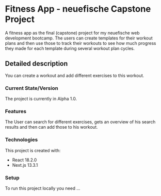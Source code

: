 # Fitness App - neuefische Capstone Project

A fitness app as the final (capstone) project for my neuefische web development bootcamp. The users can create templates for their workout plans and then use those to track their workouts to see how much progress they made for each template during several workout plan cycles.

## Detailed description

You can create a workout and add different exercises to this workout.

### Current State/Version

The project is currently in Alpha 1.0.

### Features

The User can search for different exercises, gets an overview of his search results and then can add those to his workout.

### Technologies

This project is created with:

- React 18.2.0
- Next.js 13.3.1

### Setup

To run this project locally you need ...
